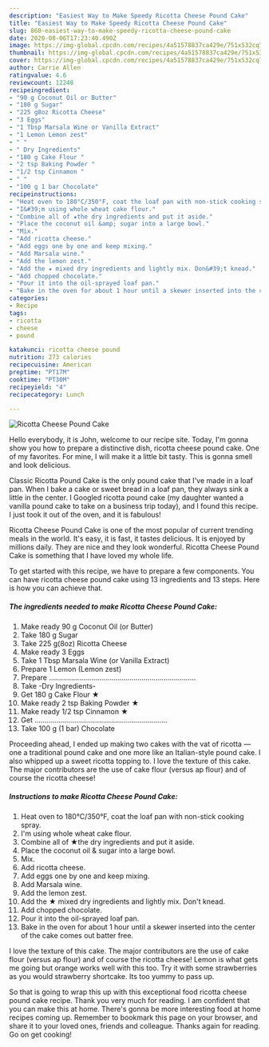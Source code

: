 ```yaml
---
description: "Easiest Way to Make Speedy Ricotta Cheese Pound Cake"
title: "Easiest Way to Make Speedy Ricotta Cheese Pound Cake"
slug: 860-easiest-way-to-make-speedy-ricotta-cheese-pound-cake
date: 2020-08-06T17:23:40.490Z
image: https://img-global.cpcdn.com/recipes/4a51578837ca429e/751x532cq70/ricotta-cheese-pound-cake-recipe-main-photo.jpg
thumbnail: https://img-global.cpcdn.com/recipes/4a51578837ca429e/751x532cq70/ricotta-cheese-pound-cake-recipe-main-photo.jpg
cover: https://img-global.cpcdn.com/recipes/4a51578837ca429e/751x532cq70/ricotta-cheese-pound-cake-recipe-main-photo.jpg
author: Carrie Allen
ratingvalue: 4.6
reviewcount: 12248
recipeingredient:
- "90 g Coconut Oil or Butter"
- "180 g Sugar"
- "225 g8oz Ricotta Cheese"
- "3 Eggs"
- "1 Tbsp Marsala Wine or Vanilla Extract"
- "1 Lemon Lemon zest"
- " "
- " Dry Ingredients"
- "180 g Cake Flour "
- "2 tsp Baking Powder "
- "1/2 tsp Cinnamon "
- " "
- "100 g 1 bar Chocolate"
recipeinstructions:
- "Heat oven to 180°C/350°F, coat the loaf pan with non-stick cooking spray."
- "I&#39;m using whole wheat cake flour."
- "Combine all of ★the dry ingredients and put it aside."
- "Place the coconut oil &amp; sugar into a large bowl."
- "Mix."
- "Add ricotta cheese."
- "Add eggs one by one and keep mixing."
- "Add Marsala wine."
- "Add the lemon zest."
- "Add the ★ mixed dry ingredients and lightly mix. Don&#39;t knead."
- "Add chopped chocolate."
- "Pour it into the oil-sprayed loaf pan."
- "Bake in the oven for about 1 hour until a skewer inserted into the center of the cake comes out batter free."
categories:
- Recipe
tags:
- ricotta
- cheese
- pound

katakunci: ricotta cheese pound 
nutrition: 273 calories
recipecuisine: American
preptime: "PT17M"
cooktime: "PT30M"
recipeyield: "4"
recipecategory: Lunch

---
```



![Ricotta Cheese Pound Cake](https://img-global.cpcdn.com/recipes/4a51578837ca429e/751x532cq70/ricotta-cheese-pound-cake-recipe-main-photo.jpg)

Hello everybody, it is John, welcome to our recipe site. Today, I'm gonna show you how to prepare a distinctive dish, ricotta cheese pound cake. One of my favorites. For mine, I will make it a little bit tasty. This is gonna smell and look delicious.

Classic Ricotta Pound Cake is the only pound cake that I&#39;ve made in a loaf pan. When I bake a cake or sweet bread in a loaf pan, they always sink a little in the center. I Googled ricotta pound cake (my daughter wanted a vanilla pound cake to take on a business trip today), and I found this recipe. I just took it out of the oven, and it is fabulous!

Ricotta Cheese Pound Cake is one of the most popular of current trending meals in the world. It's easy, it is fast, it tastes delicious. It is enjoyed by millions daily. They are nice and they look wonderful. Ricotta Cheese Pound Cake is something that I have loved my whole life.


To get started with this recipe, we have to prepare a few components. You can have ricotta cheese pound cake using 13 ingredients and 13 steps. Here is how you can achieve that.

<!--inarticleads1-->

##### The ingredients needed to make Ricotta Cheese Pound Cake:

1. Make ready 90 g Coconut Oil (or Butter)
1. Take 180 g Sugar
1. Take 225 g(8oz) Ricotta Cheese
1. Make ready 3 Eggs
1. Take 1 Tbsp Marsala Wine (or Vanilla Extract)
1. Prepare 1 Lemon (Lemon zest)
1. Prepare  .........................................................................
1. Take  -Dry Ingredients-
1. Get 180 g Cake Flour ★
1. Make ready 2 tsp Baking Powder ★
1. Make ready 1/2 tsp Cinnamon ★
1. Get  ..................................................................
1. Take 100 g (1 bar) Chocolate


Proceeding ahead, I ended up making two cakes with the vat of ricotta — one a traditional pound cake and one more like an Italian-style pound cake. I also whipped up a sweet ricotta topping to. I love the texture of this cake. The major contributors are the use of cake flour (versus ap flour) and of course the ricotta cheese! 

<!--inarticleads2-->

##### Instructions to make Ricotta Cheese Pound Cake:

1. Heat oven to 180°C/350°F, coat the loaf pan with non-stick cooking spray.
1. I&#39;m using whole wheat cake flour.
1. Combine all of ★the dry ingredients and put it aside.
1. Place the coconut oil &amp; sugar into a large bowl.
1. Mix.
1. Add ricotta cheese.
1. Add eggs one by one and keep mixing.
1. Add Marsala wine.
1. Add the lemon zest.
1. Add the ★ mixed dry ingredients and lightly mix. Don&#39;t knead.
1. Add chopped chocolate.
1. Pour it into the oil-sprayed loaf pan.
1. Bake in the oven for about 1 hour until a skewer inserted into the center of the cake comes out batter free.


I love the texture of this cake. The major contributors are the use of cake flour (versus ap flour) and of course the ricotta cheese! Lemon is what gets me going but orange works well with this too. Try it with some strawberries as you would strawberry shortcake. Its too yummy to pass up. 

So that is going to wrap this up with this exceptional food ricotta cheese pound cake recipe. Thank you very much for reading. I am confident that you can make this at home. There's gonna be more interesting food at home recipes coming up. Remember to bookmark this page on your browser, and share it to your loved ones, friends and colleague. Thanks again for reading. Go on get cooking!
